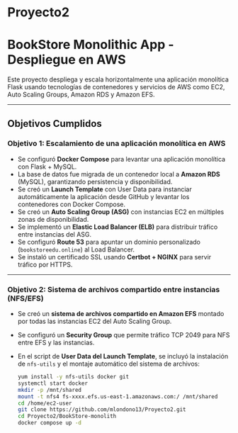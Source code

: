 # Proyecto2
# BookStore Monolithic App - Despliegue en AWS

Este proyecto despliega y escala horizontalmente una aplicación monolítica Flask usando tecnologías de contenedores y servicios de AWS como EC2, Auto Scaling Groups, Amazon RDS y Amazon EFS.

---

## Objetivos Cumplidos

### Objetivo 1: Escalamiento de una aplicación monolítica en AWS

- Se configuró **Docker Compose** para levantar una aplicación monolítica con Flask + MySQL.
- La base de datos fue migrada de un contenedor local a **Amazon RDS** (MySQL), garantizando persistencia y disponibilidad.
- Se creó un **Launch Template** con User Data para instanciar automáticamente la aplicación desde GitHub y levantar los contenedores con Docker Compose.
- Se creó un **Auto Scaling Group (ASG)** con instancias EC2 en múltiples zonas de disponibilidad.
- Se implementó un **Elastic Load Balancer (ELB)** para distribuir tráfico entre instancias del ASG.
- Se configuró **Route 53** para apuntar un dominio personalizado (`bookstoreedu.online`) al Load Balancer.
- Se instaló un certificado SSL usando **Certbot + NGINX** para servir tráfico por HTTPS.

---

### Objetivo 2: Sistema de archivos compartido entre instancias (NFS/EFS)

- Se creó un **sistema de archivos compartido en Amazon EFS** montado por todas las instancias EC2 del Auto Scaling Group.
- Se configuró un **Security Group** que permite tráfico TCP 2049 para NFS entre EFS y las instancias.
- En el script de **User Data del Launch Template**, se incluyó la instalación de `nfs-utils` y el montaje automático del sistema de archivos:
  
  ```bash
  yum install -y nfs-utils docker git
  systemctl start docker
  mkdir -p /mnt/shared
  mount -t nfs4 fs-xxxx.efs.us-east-1.amazonaws.com:/ /mnt/shared
  cd /home/ec2-user
  git clone https://github.com/mlondono13/Proyecto2.git
  cd Proyecto2/BookStore-monolith
  docker compose up -d
